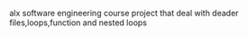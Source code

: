 alx software engineering course  project  that deal with deader files,loops,function and nested loops
